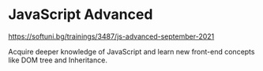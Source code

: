   
#  JavaScript Advanced
https://softuni.bg/trainings/3487/js-advanced-september-2021

Acquire deeper knowledge of JavaScript and learn new front-end concepts like DOM tree and Inheritance.
